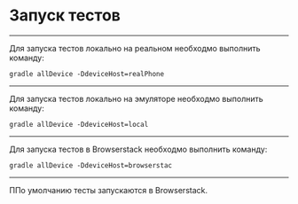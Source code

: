 # Запуск тестов
***
Для запуска тестов локально на реальном необходмо выполнить команду:
```shell
gradle allDevice -DdeviceHost=realPhone
```
***
Для запуска тестов локально на эмуляторе необходмо выполнить команду:
```shell
gradle allDevice -DdeviceHost=local
```
***
Для запуска тестов в Browserstack необходмо выполнить команду:
```shell
gradle allDevice -DdeviceHost=browserstac
```
***
ППо умолчанию тесты запускаются в Browserstack.
